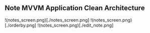 ## Note MVVM Application Clean Architecture


!(notes_screen.png)[./notes_screen.png]
!(notes_screen.png)[./orderby.png]
!(notes_screen.png)[./edit_note.png]